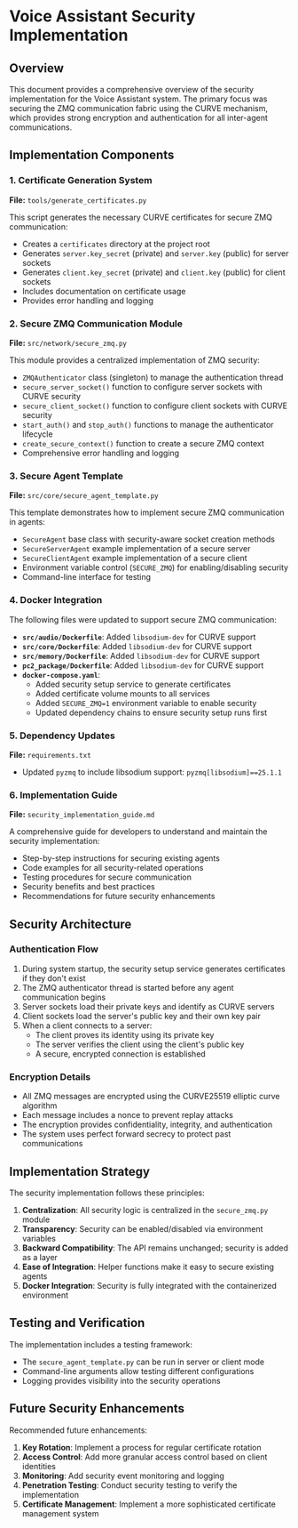 # Voice Assistant Security Implementation

## Overview

This document provides a comprehensive overview of the security implementation for the Voice Assistant system. The primary focus was securing the ZMQ communication fabric using the CURVE mechanism, which provides strong encryption and authentication for all inter-agent communications.

## Implementation Components

### 1. Certificate Generation System

**File:** `tools/generate_certificates.py`

This script generates the necessary CURVE certificates for secure ZMQ communication:

- Creates a `certificates` directory at the project root
- Generates `server.key_secret` (private) and `server.key` (public) for server sockets
- Generates `client.key_secret` (private) and `client.key` (public) for client sockets
- Includes documentation on certificate usage
- Provides error handling and logging

### 2. Secure ZMQ Communication Module

**File:** `src/network/secure_zmq.py`

This module provides a centralized implementation of ZMQ security:

- `ZMQAuthenticator` class (singleton) to manage the authentication thread
- `secure_server_socket()` function to configure server sockets with CURVE security
- `secure_client_socket()` function to configure client sockets with CURVE security
- `start_auth()` and `stop_auth()` functions to manage the authenticator lifecycle
- `create_secure_context()` function to create a secure ZMQ context
- Comprehensive error handling and logging

### 3. Secure Agent Template

**File:** `src/core/secure_agent_template.py`

This template demonstrates how to implement secure ZMQ communication in agents:

- `SecureAgent` base class with security-aware socket creation methods
- `SecureServerAgent` example implementation of a secure server
- `SecureClientAgent` example implementation of a secure client
- Environment variable control (`SECURE_ZMQ`) for enabling/disabling security
- Command-line interface for testing

### 4. Docker Integration

The following files were updated to support secure ZMQ communication:

- **`src/audio/Dockerfile`**: Added `libsodium-dev` for CURVE support
- **`src/core/Dockerfile`**: Added `libsodium-dev` for CURVE support
- **`src/memory/Dockerfile`**: Added `libsodium-dev` for CURVE support
- **`pc2_package/Dockerfile`**: Added `libsodium-dev` for CURVE support
- **`docker-compose.yaml`**: 
  - Added security setup service to generate certificates
  - Added certificate volume mounts to all services
  - Added `SECURE_ZMQ=1` environment variable to enable security
  - Updated dependency chains to ensure security setup runs first

### 5. Dependency Updates

**File:** `requirements.txt`

- Updated `pyzmq` to include libsodium support: `pyzmq[libsodium]==25.1.1`

### 6. Implementation Guide

**File:** `security_implementation_guide.md`

A comprehensive guide for developers to understand and maintain the security implementation:

- Step-by-step instructions for securing existing agents
- Code examples for all security-related operations
- Testing procedures for secure communication
- Security benefits and best practices
- Recommendations for future security enhancements

## Security Architecture

### Authentication Flow

1. During system startup, the security setup service generates certificates if they don't exist
2. The ZMQ authenticator thread is started before any agent communication begins
3. Server sockets load their private keys and identify as CURVE servers
4. Client sockets load the server's public key and their own key pair
5. When a client connects to a server:
   - The client proves its identity using its private key
   - The server verifies the client using the client's public key
   - A secure, encrypted connection is established

### Encryption Details

- All ZMQ messages are encrypted using the CURVE25519 elliptic curve algorithm
- Each message includes a nonce to prevent replay attacks
- The encryption provides confidentiality, integrity, and authentication
- The system uses perfect forward secrecy to protect past communications

## Implementation Strategy

The security implementation follows these principles:

1. **Centralization**: All security logic is centralized in the `secure_zmq.py` module
2. **Transparency**: Security can be enabled/disabled via environment variables
3. **Backward Compatibility**: The API remains unchanged; security is added as a layer
4. **Ease of Integration**: Helper functions make it easy to secure existing agents
5. **Docker Integration**: Security is fully integrated with the containerized environment

## Testing and Verification

The implementation includes a testing framework:

- The `secure_agent_template.py` can be run in server or client mode
- Command-line arguments allow testing different configurations
- Logging provides visibility into the security operations

## Future Security Enhancements

Recommended future enhancements:

1. **Key Rotation**: Implement a process for regular certificate rotation
2. **Access Control**: Add more granular access control based on client identities
3. **Monitoring**: Add security event monitoring and logging
4. **Penetration Testing**: Conduct security testing to verify the implementation
5. **Certificate Management**: Implement a more sophisticated certificate management system 